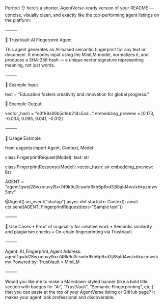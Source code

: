 Perfect 👌 here’s a shorter, AgentVerse-ready version of your README — concise, visually clean, and exactly like the top-performing agent listings on the platform:

⸻

🤖 TrustVault AI Fingerprint Agent

This agent generates an AI-based semantic fingerprint for any text or document.
It encodes input using the MiniLM model, normalizes it, and produces a SHA-256 hash — a unique vector signature representing meaning, not just words.

⸻

🧠 Example Input

text = "Education fosters creativity and innovation for global progress."

🧾 Example Output

vector_hash = "e3f89a06b5c1eb214c5ad..."
embedding_preview = [0.173, -0.034, 0.095, 0.041, -0.012]


⸻

💬 Usage Example

from uagents import Agent, Context, Model

class FingerprintRequest(Model):
    text: str

class FingerprintResponse(Model):
    vector_hash: str
    embedding_preview: list

AGENT = "agent1qwtd28wxmuvyl5xr749k9u3cswhr9kh6p6xd3jtl8ald4wslxhkpzmwv5mv"

@Agent().on_event("startup")
async def start(ctx: Context):
    await ctx.send(AGENT, FingerprintRequest(text="Sample text"))


⸻

🧩 Use Cases
	•	Proof of originality for creative work
	•	Semantic similarity and plagiarism checks
	•	On-chain fingerprinting via TrustVault

⸻

Agent: AI_Fingerprint_Agent
Address: agent1qwtd28wxmuvyl5xr749k9u3cswhr9kh6p6xd3jtl8ald4wslxhkpzmwv5mv
Powered by: TrustVault × MiniLM

⸻

Would you like me to make a Markdown-styled banner (like a bold title section with badges for “AI”, “TrustVault”, “Semantic Fingerprinting”, etc.) that you can paste at the top of your AgentVerse listing or GitHub page? It makes your agent look professional and discoverable.
